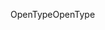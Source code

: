 <span data-ttu-id="9ca35-101">OpenType</span><span class="sxs-lookup"><span data-stu-id="9ca35-101">OpenType</span></span>
